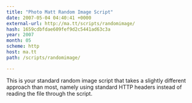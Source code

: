 ```yaml
---
title: "Photo Matt Random Image Script"
date: 2007-05-04 04:40:41 +0000
external-url: http://ma.tt/scripts/randomimage/
hash: 1659cdbfdae609fef9d2c5441ad63c3a
year: 2007
month: 05
scheme: http
host: ma.tt
path: /scripts/randomimage/

---
```


This is your standard random image script that takes a slightly different approach than most, namely using standard HTTP headers instead of reading the file through the script.
